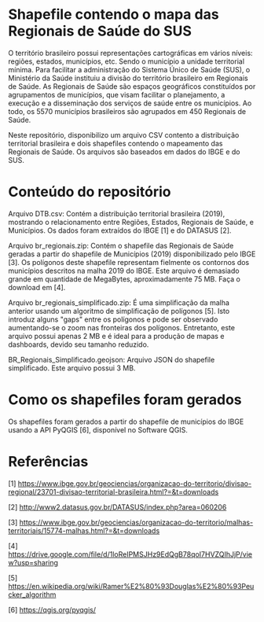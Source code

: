 # Shapefile contendo o mapa das Regionais de Saúde do SUS

O território brasileiro possui representações cartográficas em vários níveis: regiões, estados, municípios, etc. Sendo o município a unidade territorial mínima. Para facilitar a administração do Sistema Único de Saúde (SUS), o Ministério da Saúde instituiu a divisão do território brasileiro em Regionais de Saúde. As Regionais de Saúde são espaços geográficos constituídos por agrupamentos de municípios, que visam facilitar o planejamento, a execução e a disseminação dos serviços de saúde entre os municípios. Ao todo, os 5570 municípios brasileiros são agrupados em 450 Regionais de Saúde.

Neste repositório, disponibilizo um arquivo CSV contento a distribuição territorial brasileira e dois shapefiles contendo o mapeamento das Regionais de Saúde. Os arquivos são baseados em dados do IBGE e do SUS.


# Conteúdo do repositório

Arquivo DTB.csv: Contém a distribuição territorial brasileira (2019), mostrando o relacionamento entre Regiões, Estados, Regionais de Saúde, e Municípios. Os dados foram extraídos do IBGE [1] e do DATASUS [2].

Arquivo br_regionais.zip: Contém o shapefile das Regionais de Saúde geradas a partir do shapefile de Municípios (2019) disponibilizado pelo IBGE [3]. Os polígonos deste shapefile representam fielmente os contornos dos municípios descritos na malha 2019 do IBGE. Este arquivo é demasiado grande em quantidade de MegaBytes, aproximadamente 75 MB. Faça o download em [4]. 
 
Arquivo br_regionais_simplificado.zip: É uma simplificação da malha anterior usando um algoritmo de simplificação de polígonos [5]. Isto introduz alguns "gaps" entre os polígonos e pode ser observado aumentando-se o zoom nas fronteiras dos polígonos. Entretanto, este arquivo possui apenas 2 MB e é ideal para a produção de mapas e dashboards, devido seu tamanho reduzido.

BR_Regionais_Simplificado.geojson: Arquivo JSON do shapefile simplificado. Este arquivo possui 3 MB.


# Como os shapefiles foram gerados

Os shapefiles foram gerados a partir do shapefile de municípios do IBGE usando a API PyQGIS [6], disponível no Software QGIS.


# Referências

[1] https://www.ibge.gov.br/geociencias/organizacao-do-territorio/divisao-regional/23701-divisao-territorial-brasileira.html?=&t=downloads

[2] http://www2.datasus.gov.br/DATASUS/index.php?area=060206

[3] https://www.ibge.gov.br/geociencias/organizacao-do-territorio/malhas-territoriais/15774-malhas.html?=&t=downloads

[4] https://drive.google.com/file/d/1loReIPMSJHz9EdQgB78qoI7HVZQIhJjP/view?usp=sharing

[5] https://en.wikipedia.org/wiki/Ramer%E2%80%93Douglas%E2%80%93Peucker_algorithm

[6] https://qgis.org/pyqgis/
